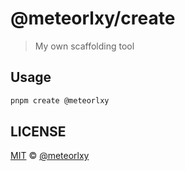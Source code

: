 # @meteorlxy/create

> My own scaffolding tool

## Usage

```sh
pnpm create @meteorlxy
```

## LICENSE

[MIT](https://github.com/meteorlxy/create/blob/main/LICENSE) &copy; [@meteorlxy](https://github.com/meteorlxy)
